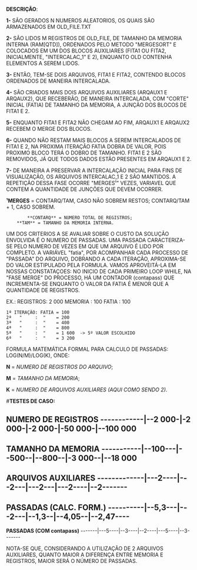 **DESCRIÇÃO**:

**1-** SÃO GERADOS N NUMEROS ALEATORIOS, OS QUAIS SÃO ARMAZENADOS EM OLD_FILE.TXT

**2-** SÃO LIDOS M REGISTROS DE OLD_FILE, DE TAMANHO DA MEMORIA INTERNA (RAM[QTD]), ORDENADOS PELO METODO
   "MERGESORT" E COLOCADOS EM UM DOS BLOCOS AUXILIARES (FITA1 OU FITA2, INICIALMENTE, "INTERCALAC_1" E 2),
   ENQUANTO OLD CONTENHA ELEMENTOS A SEREM LIDOS.

**3-** ENTÃO, TEM-SE DOIS ARQUIVOS, FITA1 E FITA2, CONTENDO BLOCOS ORDENADOS DE MANEIRA INTERCALADA.

**4-** SÃO CRIADOS MAIS DOIS ARQUIVOS AUXILIARES (ARQAUX1 E ARQAUX2), QUE RECEBERÃO, DE MANEIRA INTERCALADA,
   COM "CORTE" INICIAL (FATIA) DE TAMANHO DA MEMORIA, A JUNÇÃO DOS BLOCOS DE FITA1 E 2.

**5-** ENQUANTO FITA1 E FITA2 NÃO CHEGAM AO FIM, ARQAUX1 E ARQAUX2 RECEBEM O MERGE DOS BLOCOS.

**6-** QUANDO NÃO RESTAM MAIS BLOCOS A SEREM INTERCALADOS DE FITA1 E 2, NA PROXIMA ITERAÇÃO FATIA
   DOBRA DE VALOR, POIS PROXIMO BLOCO TERÁ O DOBRO DE TAMANHO. FITA1 E 2 SÃO REMOVIDOS,
   JÁ QUE TODOS DADOS ESTÃO PRESENTES EM ARQAUX1 E 2.
 
**7-** DE MANEIRA A PRESERVAR A INTERCALAÇÃO INICIAL PARA FINS DE VISUALIZAÇÃO, OS ARQUIVOS INTERCALAC_1 E 2 SÃO MANTIDOS.
   A REPETIÇÃO DESSA FASE OCORRE "MERGES¹" VEZES, VARIAVEL QUE CONTEM A QUANTIDADE DE JUNÇÕES
   QUE DEVEM OCORRER.


**¹MERGES** = 	CONTARQ/TAM, CASO NÃO SOBREM RESTOS;
	  	CONTARQ/TAM + 1, CASO SOBREM.
          
          	**CONTARQ** = NUMERO TOTAL DE REGISTROS;
	  	**TAM** = TAMANHO DA MEMORIA INTERNA.

UM DOS CRITERIOS A SE AVALIAR SOBRE O CUSTO DA SOLUÇÃO ENVOLVIDA É O NUMERO DE PASSADAS. UMA PASSADA CARACTERIZA-SE
PELO NUMERO DE VEZES EM QUE UM ARQUIVO É LIDO POR COMPLETO.
A VARIÁVEL "fatia", POR ACOMPANHAR CADA PROCESSO DE "PASSADA" DO ARQUIVO, DOBRANDO A CADA ITERAÇÃO, APROXIMA-SE
DO VALOR ESTIPULADO PELA FORMULA. VAMOS APROVEITÁ-LA EM NOSSAS CONSTATAÇOES:
NO INICIO DE CADA PRIMEIRO LOOP WHILE, NA "FASE MERGE" DO PROCESSO, HÁ UM CONTADOR (contapass) QUE INCREMENTA-SE
ENQUANTO O VALOR DA FATIA É MENOR QUE A QUANTIDADE DE REGISTROS.

EX.:
	REGISTROS: 2 000
	MEMORIA  : 100
	FATIA    : 100
	
	1ª ITERAÇÃO: FATIA = 100
	2ª   "     :  "    = 200
	3ª   "     :  "    = 400
	4ª   "     :  "    = 800
	5ª   "     :  "    = 1 600  -> 5º VALOR ESCOLHIDO
	6ª   "     :  "    = 3 200
 
FORMULA MATEMÁTICA FORMAL PARA CALCULO DE PASSADAS: LOG(N/M)/LOG(K), ONDE:

**N** = *NUMERO DE REGISTROS DO ARQUIVO*;

**M** = *TAMANHO DA MEMORIA*;

**K** = *NUMERO DE ARQUIVOS AUXILIARES (AQUI COMO SENDO 2)*. 


#**TESTES DE CASO:**

**NUMERO DE REGISTROS** ------------|--2 000-|-2 000-|-2 000-|-50 000-|--100 000
--------------------------------------------------------------------------------
**TAMANHO DA MEMORIA**  -----------|--100---|--500--|--800--|-3 000--|--18 000
--------------------------------------------------------------------------------
**ARQUIVOS AUXILIARES** -------------|---2----|---2---|---2---|---2----|--2-------   
--------------------------------------------------------------------------------
**PASSADAS (CALC. FORM.)** ----------|--5,3---|---2---|--1,3--|--4,05--|--2,47----  
--------------------------------------------------------------------------------
**PASSADAS (COM contapass)** -------|---5----|--3----|--2----|---5----|--3-------

NOTA-SE QUE, CONSIDERANDO A UTILIZAÇÃO DE 2 ARQUIVOS AUXILIARES,
QUANTO MAIOR A DIFERENÇA ENTRE MEMORIA E REGISTROS, MAIOR SERÁ
O NÚMERO DE PASSADAS.  

